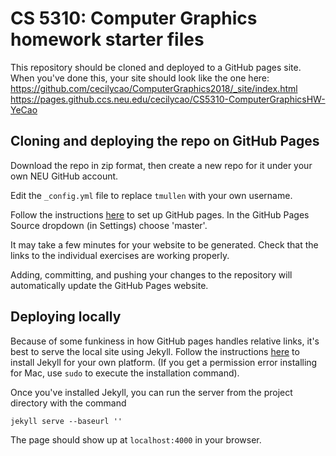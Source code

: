 # CS 5310: Computer Graphics homework starter files

This repository should be cloned and deployed to a GitHub pages site. When you've done this, your site should look like the one here:
https://github.com/cecilycao/ComputerGraphics2018/_site/index.html
https://pages.github.ccs.neu.edu/cecilycao/CS5310-ComputerGraphicsHW-YeCao

## Cloning and deploying the repo on GitHub Pages

Download the repo in zip format, then create a new repo for it under your own NEU GitHub account.

Edit the `_config.yml` file to replace `tmullen` with your own username. 

Follow the instructions [here](https://help.github.com/articles/configuring-a-publishing-source-for-github-pages/) to set up GitHub pages. In the GitHub Pages Source dropdown (in Settings) choose 'master'. 

It may take a few minutes for your website to be generated. Check that the links to the individual exercises are working properly.

Adding, committing, and pushing your changes to the repository will automatically update the GitHub Pages website. 

## Deploying locally

Because of some funkiness in how GitHub pages handles relative links, it's best to serve the local site using Jekyll. Follow the instructions [here](https://jekyllrb.com/docs/installation/) to install Jekyll for your own platform. (If you get a permission error installing for Mac, use `sudo` to execute the installation command).

Once you've installed Jekyll, you can run the server from the project directory with the command

    jekyll serve --baseurl ''

The page should show up at `localhost:4000` in your browser. 

